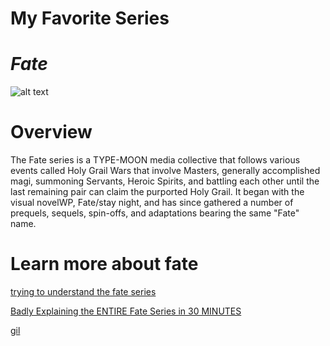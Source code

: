# **My Favorite Series**
# ***Fate***

![alt text](https://demonition.com/wp/wp-content/uploads/2022/09/FakeWD.jpg)

# **Overview**

The Fate series is a TYPE-MOON media collective that follows various events called Holy Grail Wars that involve Masters, generally accomplished magi, summoning Servants, Heroic Spirits, and battling each other until the last remaining pair can claim the purported Holy Grail. It began with the visual novelWP, Fate/stay night, and has since gathered a number of prequels, sequels, spin-offs, and adaptations bearing the same "Fate" name.

# **Learn more about fate**
[trying to understand the fate series](https://www.youtube.com/watch?v=wnVwcUhxt1k)

[Badly Explaining the ENTIRE Fate Series in 30 MINUTES](https://www.youtube.com/watch?v=UzNSWmokCdU)

[gil](https://www.youtube.com/watch?v=uh00a-I4hxs)


